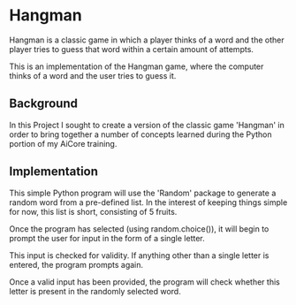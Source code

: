 # Hangman
Hangman is a classic game in which a player thinks of a word and the other player tries to guess that word within a certain amount of attempts.

This is an implementation of the Hangman game, where the computer thinks of a word and the user tries to guess it. 

## Background
In this Project I sought to create a version of the classic game 'Hangman' in order to bring together a number of concepts learned during the Python portion of my AiCore training.

## Implementation
This simple Python program will use the 'Random' package to generate a random word from a pre-defined list. In the interest of keeping things simple for now, this list is short, consisting of 5 fruits. 

Once the program has selected (using random.choice()), it will begin to prompt the user for input in the form of a single letter.

This input is checked for validity. If anything other than a single letter is entered, the program prompts again.

Once a valid input has been provided, the program will check whether this letter is present in the randomly selected word.